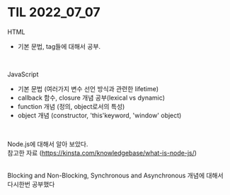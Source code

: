 # TIL 2022_07_07
HTML
- 기본 문법, tag들에 대해서 공부.
<br> 

JavaScript
- 기본 문법 (여러가지 변수 선언 방식과 관련한 lifetime)
- callback 함수, closure 개념 공부(lexical vs dynamic)
- function 개념 (정의, object로서의 특성)
- object 개념 (constructor, 'this'keyword, 'window' object)
<br>

Node.js에 대해서 알아 보았다.  
참고한 자료 (https://kinsta.com/knowledgebase/what-is-node-js/)


<br>
Blocking and Non-Blocking,  
Synchronous and Asynchronous 개념에 대해서 다시한번 공부했다